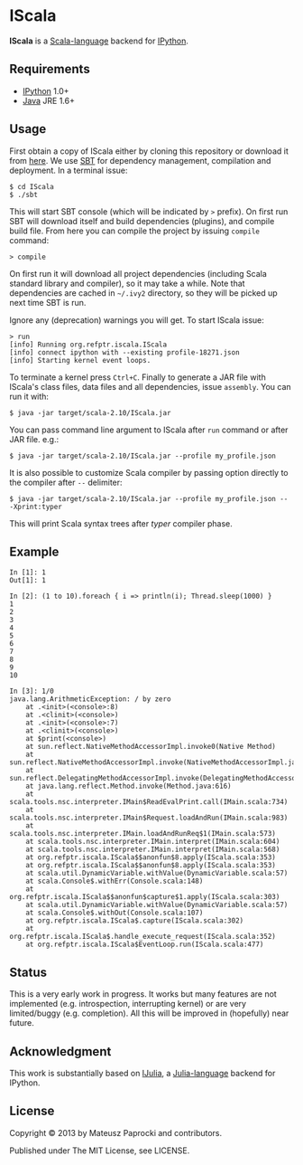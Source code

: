 # IScala

**IScala** is a [Scala-language](http://scala-lang.org) backend for [IPython](http://ipython.org).

## Requirements

* [IPython](http://ipython.org/ipython-doc/stable/install/install.html) 1.0+
* [Java](http://wwww.java.com) JRE 1.6+

## Usage

First obtain a copy of IScala either by cloning this repository or download it from
[here](https://github.com/mattpap/IScala/archive/master.zip). We use [SBT](http://www.scala-sbt.org/)
for dependency management, compilation and deployment. In a terminal issue:
```
$ cd IScala
$ ./sbt
```
This will start SBT console (which will be indicated by `>` prefix). On first run
SBT will download itself and build dependencies (plugins), and compile build file.
From here you can compile the project by issuing `compile` command:
```
> compile
```
On first run it will download all project dependencies (including Scala standard
library and compiler), so it may take a while. Note that dependencies are cached
in `~/.ivy2` directory, so they will be picked up next time SBT is run.

Ignore any (deprecation) warnings you will get. To start IScala issue:
```
> run
[info] Running org.refptr.iscala.IScala
[info] connect ipython with --existing profile-18271.json
[info] Starting kernel event loops.
```
To terminate a kernel press `Ctrl+C`. Finally to generate a JAR file with IScala's
class files, data files and all dependencies, issue `assembly`. You can run it with:
```
$ java -jar target/scala-2.10/IScala.jar
```
You can pass command line argument to IScala after `run` command or after JAR file. e.g.:
```
$ java -jar target/scala-2.10/IScala.jar --profile my_profile.json
```
It is also possible to customize Scala compiler by passing option directly to the
compiler after `--` delimiter:
```
$ java -jar target/scala-2.10/IScala.jar --profile my_profile.json -- -Xprint:typer
```
This will print Scala syntax trees after _typer_ compiler phase.

## Example

```
In [1]: 1
Out[1]: 1

In [2]: (1 to 10).foreach { i => println(i); Thread.sleep(1000) }
1
2
3
4
5
6
7
8
9
10

In [3]: 1/0
java.lang.ArithmeticException: / by zero
	at .<init>(<console>:8)
	at .<clinit>(<console>)
	at .<init>(<console>:7)
	at .<clinit>(<console>)
	at $print(<console>)
	at sun.reflect.NativeMethodAccessorImpl.invoke0(Native Method)
	at sun.reflect.NativeMethodAccessorImpl.invoke(NativeMethodAccessorImpl.java:57)
	at sun.reflect.DelegatingMethodAccessorImpl.invoke(DelegatingMethodAccessorImpl.java:43)
	at java.lang.reflect.Method.invoke(Method.java:616)
	at scala.tools.nsc.interpreter.IMain$ReadEvalPrint.call(IMain.scala:734)
	at scala.tools.nsc.interpreter.IMain$Request.loadAndRun(IMain.scala:983)
	at scala.tools.nsc.interpreter.IMain.loadAndRunReq$1(IMain.scala:573)
	at scala.tools.nsc.interpreter.IMain.interpret(IMain.scala:604)
	at scala.tools.nsc.interpreter.IMain.interpret(IMain.scala:568)
	at org.refptr.iscala.IScala$$anonfun$8.apply(IScala.scala:353)
	at org.refptr.iscala.IScala$$anonfun$8.apply(IScala.scala:353)
	at scala.util.DynamicVariable.withValue(DynamicVariable.scala:57)
	at scala.Console$.withErr(Console.scala:148)
	at org.refptr.iscala.IScala$$anonfun$capture$1.apply(IScala.scala:303)
	at scala.util.DynamicVariable.withValue(DynamicVariable.scala:57)
	at scala.Console$.withOut(Console.scala:107)
	at org.refptr.iscala.IScala$.capture(IScala.scala:302)
	at org.refptr.iscala.IScala$.handle_execute_request(IScala.scala:352)
	at org.refptr.iscala.IScala$EventLoop.run(IScala.scala:477)
```

## Status

This is a very early work in progress. It works but many features are not implemented
(e.g. introspection, interrupting kernel) or are very limited/buggy (e.g. completion).
All this will be improved in (hopefully) near future.

## Acknowledgment

This work is substantially based on [IJulia](https://github.com/JuliaLang/IJulia.jl),
a [Julia-language](http://julialang.org/) backend for IPython.

## License

Copyright &copy; 2013 by Mateusz Paprocki and contributors.

Published under The MIT License, see LICENSE.
